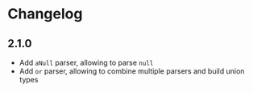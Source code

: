 # Changelog

## 2.1.0

- Add `aNull` parser, allowing to parse `null`
- Add `or` parser, allowing to combine multiple parsers and build union types
